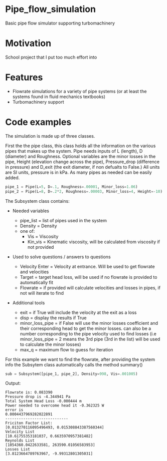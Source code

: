 # Pipe_flow_simulation
Basic pipe flow simulator supporting turbomachinery 

# Motivation 
School project that I put too much effort into 

# Features
- Flowrate simulations for a variety of pipe systems (or at least the systems found in fluid mechanics textbooks) 
- Turbomachinery support

# Code examples 

The simulation is made up of three classes. 

First the the pipe class, this class holds all the information on the various pipes that makes up the system. Pipe needs inputs of L (length), D (diameter) and Roughness. Optional variables are the minor losses in the pipe, Height (elevation change across the pipe), Pressure_drop (difference in pressure) and D_exit (the exit diameter, if non defualts to False.) All units are SI units, pressure is in kPa. As many pipes as needed can be easily added. 

```Python
pipe_1 = Pipe(L=5, D=.1, Roughness=.00001, Minor_loss=1.06)
pipe_2 = Pipe(L=8, D=.2*2, Roughness=.00003, Minor_loss=4, Height=-10)
```

The Subsystem class contains: 
- Needed variables
  - pipe_list = list of pipes used in the system
  - Density = Density
  - one of:
    - Vis = Viscosity
    - Kin_vis = Kinematic viscosity, will be calculated from viscosity if not provided

- Used to solve questions / answers to questions
  - Velocity Enter = Velocity at entrance. Will be used to get flowrate and velocities
  - Target = target head loss, will be used if no flowrate is provided to automatically fit
  - Flowrate = if provided will calculate velocities and losses in pipes, if not will iterate to find

- Additional tools
  - exit = if True will include the velocity at the exit as a loss
  - disp = display the results if True
  - minor_loss_pipe = if False will use the minor losses coefficient and their corresponding head to get the minor losses. can also be a number corresponding to the pipe velocity used to find losses (i.e minor_loss_pipe = 2 means the 3rd pipe (3rd in the list) will be used to calculate the minor losses)
  - max_q = maximum flow to guess for iteration

For this example we want to find the flowrate, after providing the system info the Subsytem class automatically calls the method summary() 

```Python
sub = Subsystem([pipe_1, pipe_2], Density=998, Vis=.001005)
```

Output: 
```
Flowrate is: 0.083390
Pressure drop is -4.344941 Pa
Total System Head Loss -0.000444 m
Power needed to overcome head it -0.362325 W
error is
0.0004437969282022891
----------------------------
Friciton Factor List:
[0.013270116095496493, 0.015308843387560344]
Velocity List
[10.61755353181037, 0.6635970957381482]
Reynolds List
[1054360.0422633581, 263590.01056583953]
Losses List
[3.8123664789763967, -9.99312801305031]
```
